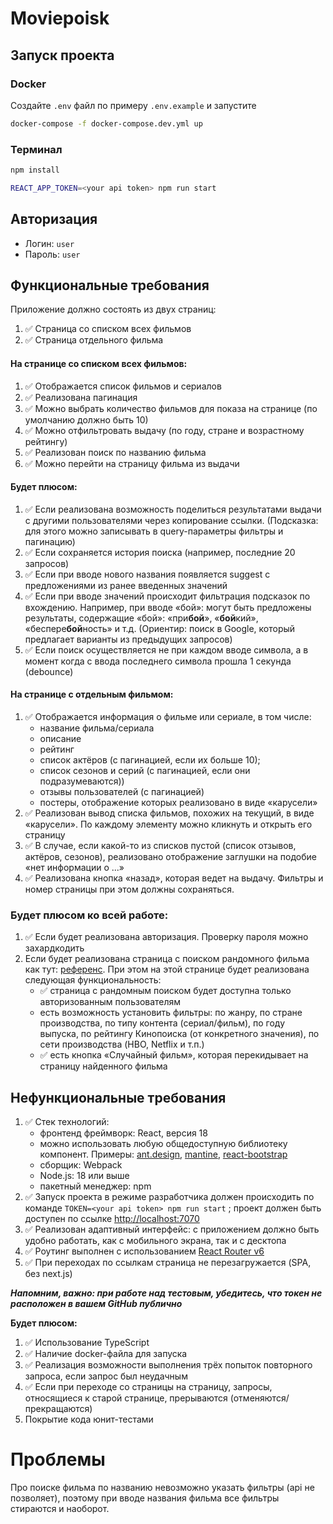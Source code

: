 # Moviepoisk

## Запуск проекта

### Docker

Создайте ```.env``` файл по примеру ```.env.example``` и запустите

```bash
docker-compose -f docker-compose.dev.yml up
```

### Терминал

```bash
npm install
```

```bash
REACT_APP_TOKEN=<your api token> npm run start
```

## Авторизация

- Логин: ```user```
- Пароль: ```user```

## Функциональные требования
Приложение должно состоять из двух страниц:
1. ✅ Страница со списком всех фильмов
2. ✅ Страница отдельного фильма
#### На странице со списком всех фильмов:
1. ✅ Отображается список фильмов и сериалов
2. ✅ Реализована пагинация
3. ✅ Можно выбрать количество фильмов для показа на странице (по умолчанию должно быть 10)
4. ✅ Можно отфильтровать выдачу (по году, стране и возрастному рейтингу)
5. ✅ Реализован поиск по названию фильма
6. ✅ Можно перейти на страницу фильма из выдачи
#### Будет плюсом:
1. ✅ Если реализована возможность поделиться результатами выдачи с другими пользователями через копирование ссылки. (Подсказка: для этого можно записывать в query-параметры фильтры и пагинацию)
2. ✅ Если сохраняется история поиска (например, последние 20 запросов)
3. ✅ Если при вводе нового названия появляется suggest с предложениями из ранее введенных значений
4. ✅ Если при вводе значений происходит фильтрация подсказок по вхождению.  Например, при вводе «бой»: могут быть предложены результаты, содержащие «бой»: «при**бой**», «**бой**кий», «беспере**бой**ность» и т.д. (Ориентир: поиск в Google, который предлагает варианты из предыдущих запросов)
5. ✅ Если поиск осуществляется не при каждом вводе символа, а в момент когда с ввода последнего символа прошла 1 секунда (debounce)
#### На странице с отдельным фильмом:
1. ✅ Отображается информация о фильме или сериале, в том числе:
    - название фильма/сериала
    - описание
    - рейтинг
    - список актёров (с пагинацией, если их больше 10);
	- список сезонов и серий (с пагинацией, если они подразумеваются))
	- отзывы пользователей (с пагинацией)
    - постеры, отображение которых реализовано в виде «карусели»
2. ✅ Реализован вывод списка фильмов, похожих на текущий, в виде «карусели». По каждому элементу можно кликнуть и открыть его страницу
3. ✅ В случае, если какой-то из списков пустой (список отзывов, актёров, сезонов), реализовано отображение заглушки на подобие «нет информации о ...»
4. ✅ Реализована кнопка «назад», которая ведет на выдачу. Фильтры и номер страницы при этом должны сохраняться.
### Будет плюсом ко всей работе:
1. ✅ Если будет реализована авторизация. Проверку пароля можно захардкодить
2. Если будет реализована страница c поиском рандомного фильма как тут: [референс](https://www.kinopoisk.ru/chance/). При этом на этой странице будет реализована следующая функциональность:
   - ✅ страница с рандомным поиском будет доступна только авторизованным пользователям
   - есть возможность установить фильтры: по жанру, по стране производства, по типу контента (сериал/фильм), по году выпуска, по рейтингу Кинопоиска (от конкретного значения), по сети производства (HBO, Netflix и т.п.)
   - ✅ есть кнопка «Случайный фильм», которая перекидывает на страницу найденного фильма

## Нефункциональные требования
1. ✅ Стек технологий:
    - фронтенд фреймворк: React, версия 18
    - можно использовать любую общедоступную библиотеку компонент. Примеры: [ant.design](https://ant.design/), [mantine](https://mantine.dev/), [react-bootstrap](https://react-bootstrap.github.io/)
    - сборщик: Webpack
    - Node.js: 18 или выше
    - пакетный менеджер: npm
1. ✅ Запуск проекта в режиме разработчика должен происходить по команде `TOKEN=<your api token> npm run start` ; проект должен быть доступен по ссылке [http://localhost:7070](http://localhost:7070)
2. ✅ Реализован адаптивный интерфейс: с приложением должно быть удобно работать, как с мобильного экрана, так и с десктопа
3. ✅ Роутинг выполнен с использованием [React Router v6](https://reactrouter.com/en/main)
4. ✅ При переходах по ссылкам страница не перезагружается (SPA, без next.js)

***Напомним, важно: при работе над тестовым, убедитесь, что токен не расположен в вашем GitHub публично***

**Будет плюсом:**
1. ✅ Использование TypeScript
2. ✅ Наличие docker-файла для запуска
3. ✅ Реализация возможности выполнения трёх попыток повторного запроса, если запрос был неудачным
4. ✅ Если при переходе со страницы на страницу, запросы, относящиеся к старой странице, прерываются (отменяются/прекращаются)
5. Покрытие кода юнит-тестами

# Проблемы

Про поиске фильма по названию невозможно указать фильтры (api не позволяет), 
поэтому при вводе названия фильма все фильтры стираются и наоборот.
